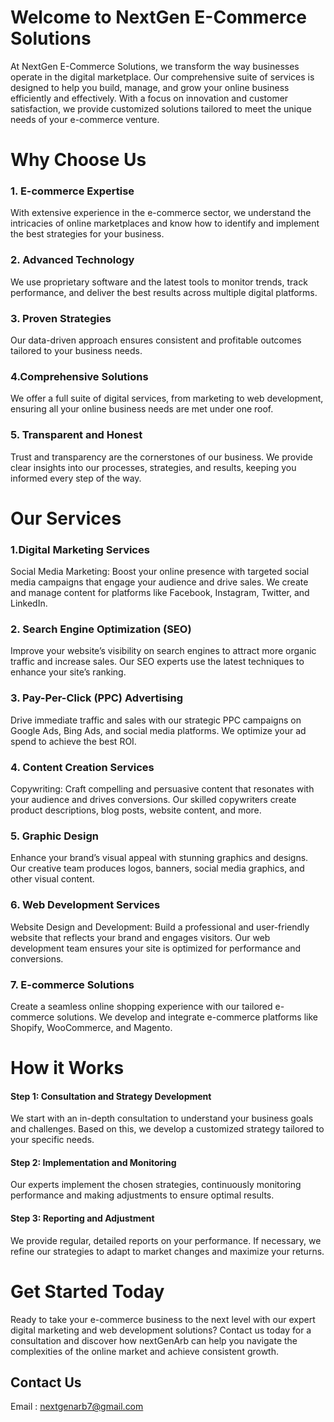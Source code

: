 # Welcome to NextGen E-Commerce Solutions 

At NextGen E-Commerce Solutions, we transform the way businesses operate in the digital marketplace. Our comprehensive suite of services is designed to help you build, manage, and grow your online business efficiently and effectively. With a focus on innovation and customer satisfaction, we provide customized solutions tailored to meet the unique needs of your e-commerce venture.

# Why Choose Us
###  1. E-commerce Expertise
With extensive experience in the e-commerce sector, we understand the intricacies of online marketplaces and know how to identify and implement the best strategies for your business.

### 2. Advanced Technology
We use proprietary software and the latest tools to monitor trends, track performance, and deliver the best results across multiple digital platforms.

### 3. Proven Strategies
Our data-driven approach ensures consistent and profitable outcomes tailored to your business needs.

### 4.Comprehensive Solutions
We offer a full suite of digital services, from marketing to web development, ensuring all your online business needs are met under one roof.

### 5. Transparent and Honest
Trust and transparency are the cornerstones of our business. We provide clear insights into our processes, strategies, and results, keeping you informed every step of the way.

# Our Services

### 1.Digital Marketing Services
Social Media Marketing: Boost your online presence with targeted social media campaigns that engage your audience and drive sales. We create and manage content for platforms like Facebook, Instagram, Twitter, and LinkedIn.

### 2. Search Engine Optimization (SEO)
Improve your website’s visibility on search engines to attract more organic traffic and increase sales. Our SEO experts use the latest techniques to enhance your site’s ranking.

### 3. Pay-Per-Click (PPC) Advertising
Drive immediate traffic and sales with our strategic PPC campaigns on Google Ads, Bing Ads, and social media platforms. We optimize your ad spend to achieve the best ROI.

### 4. Content Creation Services
Copywriting: Craft compelling and persuasive content that resonates with your audience and drives conversions. Our skilled copywriters create product descriptions, blog posts, website content, and more.

### 5. Graphic Design
Enhance your brand’s visual appeal with stunning graphics and designs. Our creative team produces logos, banners, social media graphics, and other visual content.

### 6. Web Development Services
Website Design and Development: Build a professional and user-friendly website that reflects your brand and engages visitors. Our web development team ensures your site is optimized for performance and conversions.

### 7. E-commerce Solutions
Create a seamless online shopping experience with our tailored e-commerce solutions. We develop and integrate e-commerce platforms like Shopify, WooCommerce, and Magento.

# How it Works

#### Step 1: Consultation and Strategy Development
We start with an in-depth consultation to understand your business goals and challenges. Based on this, we develop a customized strategy tailored to your specific needs.

#### Step 2: Implementation and Monitoring
Our experts implement the chosen strategies, continuously monitoring performance and making adjustments to ensure optimal results.

#### Step 3: Reporting and Adjustment
We provide regular, detailed reports on your performance. If necessary, we refine our strategies to adapt to market changes and maximize your returns.

# Get Started Today
Ready to take your e-commerce business to the next level with our expert digital marketing and web development solutions? Contact us today for a consultation and discover how nextGenArb can help you navigate the complexities of the online market and achieve consistent growth.

## **Contact Us**

Email : nextgenarb7@gmail.com




